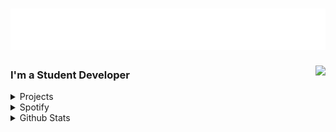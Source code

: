 <h1 align="left">
  <img src="https://raw.githubusercontent.com/Crispy-Cream/Crispy-Cream/fa9740a2eb21238f25347affa0d7eea58d335ff6/assets/CrispyHeader.svg" alt="Hi there, I'm Callum" />
</h1>

<a href="https://discord.com/users/455139054464270345">
  <img src="https://lanyard-profile-readme.vercel.app/api/455139054464270345?animated=true&borderRadius=30px" align="right" />
</a>


### I'm a Student Developer 

<details>
<summary>Projects</summary>
<br>

- [Projects](https://github.com/Crispy-Cream?tab=projects)
  - Vibe Discord Bot 
  - Personal Website
  - QOTD Discord Bot
  - Dreamers Network
  - Shandler
  - Github-API
  - And so much more.

<br><br>
</details>

<details>
<summary>Spotify</summary>
<br>

  
[![spotify-github-profile](https://spotify-github-profile.vercel.app/api/view?uid=tylermtexas&cover_image=true&theme=default)](https://github.com/kittinan/spotify-github-profile)
<br>
</details>

<details>
<summary>Github Stats</summary>
<br>

Image not working? [Reload page](https://github.com/Crispy-Cream).
![Metrics](https://metrics.lecoq.io/Crispy-Cream?template=classic&repositories.forks=true&base.community=0&base.repositories=0&isocalendar=1&languages=1&isocalendar.duration=half-year&languages.limit=8&languages.sections=most-used&languages.colors=github&languages.details=bytes-size%2C%20percentage&languages.threshold=0%25&languages.indepth=false&languages.categories=markup%2C%20programming&languages.recent.categories=markup%2C%20programming&languages.recent.load=300&languages.recent.days=14&config.timezone=America%2FChicago)

<br><br>
</details>
